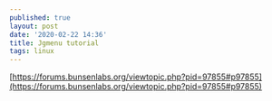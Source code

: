```yaml
---
published: true
layout: post
date: '2020-02-22 14:36'
title: Jgmenu tutorial
tags: linux 
---
```

[https://forums.bunsenlabs.org/viewtopic.php?pid=97855#p97855](https://forums.bunsenlabs.org/viewtopic.php?pid=97855#p97855)

